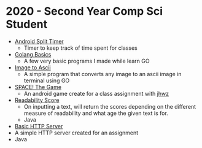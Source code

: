 # 2020 - Second Year Comp Sci Student

* [Android Split Timer](https://github.com/BlaviButcher/AndroidSplitTimer)
  * Timer to keep track of time spent for classes
* [Golang Basics](https://github.com/BlaviButcher/headfirstgo)
  * A few very basic programs I made while learn GO
* [Image to Ascii](https://github.com/BlaviButcher/imgToAscii)
  * A simple program that converts any image to an ascii image in terminal using GO 
* [SPACE! The Game](https://github.com/BlaviButcher/AndroidSpaceGame)
  * An android game create for a class assignment with [jhwz](https://github.com/jhwz)  
* [Readability Score](https://github.com/BlaviButcher/ReadabilityScore)
  * On inputting a text, will return the scores depending on the different measure of readability and what age the given text is for. 
  * Java
* [Basic HTTP Server](https://github.com/BlaviButcher/RealHTTPServer)
 * A simple HTTP server created for an assignment
 * Java

